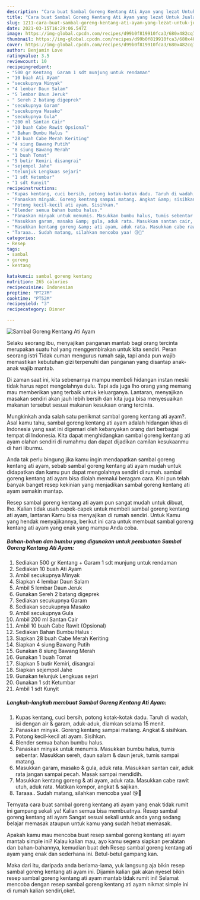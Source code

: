 ```yaml
---
description: "Cara buat Sambal Goreng Kentang Ati Ayam yang lezat Untuk Jualan"
title: "Cara buat Sambal Goreng Kentang Ati Ayam yang lezat Untuk Jualan"
slug: 1211-cara-buat-sambal-goreng-kentang-ati-ayam-yang-lezat-untuk-jualan
date: 2021-03-15T16:29:06.547Z
image: https://img-global.cpcdn.com/recipes/d99b0f819910fca3/680x482cq70/sambal-goreng-kentang-ati-ayam-foto-resep-utama.jpg
thumbnail: https://img-global.cpcdn.com/recipes/d99b0f819910fca3/680x482cq70/sambal-goreng-kentang-ati-ayam-foto-resep-utama.jpg
cover: https://img-global.cpcdn.com/recipes/d99b0f819910fca3/680x482cq70/sambal-goreng-kentang-ati-ayam-foto-resep-utama.jpg
author: Benjamin Love
ratingvalue: 3.5
reviewcount: 10
recipeingredient:
- "500 gr Kentang  Garam 1 sdt munjung untuk rendaman"
- "10 buah Ati Ayam"
- "secukupnya Minyak"
- "4 lembar Daun Salam"
- "5 lembar Daun Jeruk"
- " Sereh 2 batang digeprek"
- "secukupnya Garam"
- "secukupnya Masako"
- "secukupnya Gula"
- "200 ml Santan Cair"
- "10 buah Cabe Rawit Opsional"
- " Bahan Bumbu Halus "
- "28 buah Cabe Merah Keriting"
- "4 siung Bawang Putih"
- "8 siung Bawang Merah"
- "1 buah Tomat"
- "5 butir Kemiri disangrai"
- "sejempol Jahe"
- "telunjuk Lengkuas sejari"
- "1 sdt Ketumbar"
- "1 sdt Kunyit"
recipeinstructions:
- "Kupas kentang, cuci bersih, potong kotak-kotak dadu. Taruh di wadah, isi dengan air &amp; garam, aduk-aduk, diamkan selama 15 menit."
- "Panaskan minyak. Goreng kentang sampai matang. Angkat &amp; sisihkan."
- "Potong kecil-kecil ati ayam. Sisihkan."
- "Blender semua bahan bumbu halus."
- "Panaskan minyak untuk menumis. Masukkan bumbu halus, tumis sebentar. Masukkan sereh, daun salam &amp; daun jeruk, tumis sampai matang."
- "Masukkan garam, masako &amp; gula, aduk rata. Masukkan santan cair, aduk rata jangan sampai pecah. Masak sampai mendidih."
- "Masukkan kentang goreng &amp; ati ayam, aduk rata. Masukkan cabe rawit utuh, aduk rata. Matikan kompor, angkat &amp; sajikan."
- "Taraaa.. Sudah matang, silahkan mencoba yaa! 😘👏"
categories:
- Resep
tags:
- sambal
- goreng
- kentang

katakunci: sambal goreng kentang 
nutrition: 265 calories
recipecuisine: Indonesian
preptime: "PT27M"
cooktime: "PT52M"
recipeyield: "3"
recipecategory: Dinner

---
```



![Sambal Goreng Kentang Ati Ayam](https://img-global.cpcdn.com/recipes/d99b0f819910fca3/680x482cq70/sambal-goreng-kentang-ati-ayam-foto-resep-utama.jpg)

Selaku seorang ibu, menyajikan panganan mantab bagi orang tercinta merupakan suatu hal yang menggembirakan untuk kita sendiri. Peran seorang istri Tidak cuman mengurus rumah saja, tapi anda pun wajib memastikan kebutuhan gizi terpenuhi dan panganan yang disantap anak-anak wajib mantab.

Di zaman  saat ini, kita sebenarnya mampu membeli hidangan instan meski tidak harus repot mengolahnya dulu. Tapi ada juga lho orang yang memang mau memberikan yang terbaik untuk keluarganya. Lantaran, menyajikan masakan sendiri akan jauh lebih bersih dan kita juga bisa menyesuaikan makanan tersebut sesuai makanan kesukaan orang tercinta. 



Mungkinkah anda salah satu penikmat sambal goreng kentang ati ayam?. Asal kamu tahu, sambal goreng kentang ati ayam adalah hidangan khas di Indonesia yang saat ini digemari oleh kebanyakan orang dari berbagai tempat di Indonesia. Kita dapat menghidangkan sambal goreng kentang ati ayam olahan sendiri di rumahmu dan dapat dijadikan camilan kesukaanmu di hari liburmu.

Anda tak perlu bingung jika kamu ingin mendapatkan sambal goreng kentang ati ayam, sebab sambal goreng kentang ati ayam mudah untuk didapatkan dan kamu pun dapat mengolahnya sendiri di rumah. sambal goreng kentang ati ayam bisa diolah memalui beragam cara. Kini pun telah banyak banget resep kekinian yang menjadikan sambal goreng kentang ati ayam semakin mantap.

Resep sambal goreng kentang ati ayam pun sangat mudah untuk dibuat, lho. Kalian tidak usah capek-capek untuk membeli sambal goreng kentang ati ayam, lantaran Kamu bisa menyajikan di rumah sendiri. Untuk Kamu yang hendak menyajikannya, berikut ini cara untuk membuat sambal goreng kentang ati ayam yang enak yang mampu Anda coba.

<!--inarticleads1-->

##### Bahan-bahan dan bumbu yang digunakan untuk pembuatan Sambal Goreng Kentang Ati Ayam:

1. Sediakan 500 gr Kentang + Garam 1 sdt munjung untuk rendaman
1. Sediakan 10 buah Ati Ayam
1. Ambil secukupnya Minyak
1. Siapkan 4 lembar Daun Salam
1. Ambil 5 lembar Daun Jeruk
1. Gunakan  Sereh 2 batang digeprek
1. Sediakan secukupnya Garam
1. Sediakan secukupnya Masako
1. Ambil secukupnya Gula
1. Ambil 200 ml Santan Cair
1. Ambil 10 buah Cabe Rawit (Opsional)
1. Sediakan  Bahan Bumbu Halus :
1. Siapkan 28 buah Cabe Merah Keriting
1. Siapkan 4 siung Bawang Putih
1. Gunakan 8 siung Bawang Merah
1. Gunakan 1 buah Tomat
1. Siapkan 5 butir Kemiri, disangrai
1. Siapkan sejempol Jahe
1. Gunakan telunjuk Lengkuas sejari
1. Gunakan 1 sdt Ketumbar
1. Ambil 1 sdt Kunyit




<!--inarticleads2-->

##### Langkah-langkah membuat Sambal Goreng Kentang Ati Ayam:

1. Kupas kentang, cuci bersih, potong kotak-kotak dadu. Taruh di wadah, isi dengan air &amp; garam, aduk-aduk, diamkan selama 15 menit.
1. Panaskan minyak. Goreng kentang sampai matang. Angkat &amp; sisihkan.
1. Potong kecil-kecil ati ayam. Sisihkan.
1. Blender semua bahan bumbu halus.
1. Panaskan minyak untuk menumis. Masukkan bumbu halus, tumis sebentar. Masukkan sereh, daun salam &amp; daun jeruk, tumis sampai matang.
1. Masukkan garam, masako &amp; gula, aduk rata. Masukkan santan cair, aduk rata jangan sampai pecah. Masak sampai mendidih.
1. Masukkan kentang goreng &amp; ati ayam, aduk rata. Masukkan cabe rawit utuh, aduk rata. Matikan kompor, angkat &amp; sajikan.
1. Taraaa.. Sudah matang, silahkan mencoba yaa! 😘👏




Ternyata cara buat sambal goreng kentang ati ayam yang enak tidak rumit ini gampang sekali ya! Kalian semua bisa membuatnya. Resep sambal goreng kentang ati ayam Sangat sesuai sekali untuk anda yang sedang belajar memasak ataupun untuk kamu yang sudah hebat memasak.

Apakah kamu mau mencoba buat resep sambal goreng kentang ati ayam mantab simple ini? Kalau kalian mau, ayo kamu segera siapkan peralatan dan bahan-bahannya, kemudian buat deh Resep sambal goreng kentang ati ayam yang enak dan sederhana ini. Betul-betul gampang kan. 

Maka dari itu, daripada anda berlama-lama, yuk langsung aja bikin resep sambal goreng kentang ati ayam ini. Dijamin kalian gak akan nyesel bikin resep sambal goreng kentang ati ayam mantab tidak rumit ini! Selamat mencoba dengan resep sambal goreng kentang ati ayam nikmat simple ini di rumah kalian sendiri,oke!.

